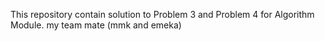 This repository contain solution to Problem 3 and Problem 4 for Algorithm Module.
my team mate (mmk and emeka)
